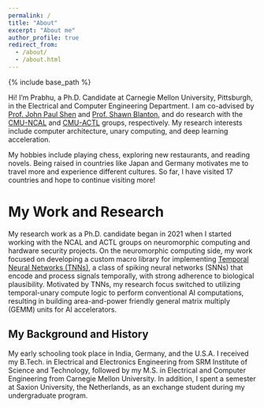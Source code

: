 ```yaml
---
permalink: /
title: "About"
excerpt: "About me"
author_profile: true
redirect_from: 
  - /about/
  - /about.html
---
```


{% include base_path %}

Hi! I’m Prabhu, a Ph.D. Candidate at Carnegie Mellon University, Pittsburgh, in the Electrical and Computer Engineering Department. I am co-advised by [Prof. John Paul Shen](https://www.ece.cmu.edu/directory/bios/shen-john.html) and [Prof. Shawn Blanton](https://engineering.cmu.edu/directory/bios/blanton-shawn.html), and do research with the [CMU-NCAL](https://www.ncal.sv.cmu.edu/) and [CMU-ACTL](https://www.actl.ece.cmu.edu/) groups, respectively. My research interests include computer architecture, unary computing, and deep learning acceleration.

My hobbies include playing chess, exploring new restaurants, and reading novels. Being raised in countries like Japan and Germany motivates me to travel more and experience different cultures. So far, I have visited 17 countries and hope to continue visiting more!

My Work and Research
======

My research work as a Ph.D. candidate began in 2021 when I started working with the NCAL and ACTL groups on neuromorphic computing and hardware security projects. On the neuromorphic computing side, my work focused on developing a custom macro library for implementing [Temporal Neural Networks (TNNs)](https://link.springer.com/book/10.1007/978-3-031-01754-4), a class of spiking neural networks (SNNs) that encode and process signals temporally, with strong adherence to biological plausibility. Motivated by TNNs, my research focus switched to utilizing temporal-unary compute logic to perform conventional AI computations, resulting in building area-and-power friendly general matrix multiply (GEMM) units for AI accelerators. 




My Background and History
------
My early schooling took place in India, Germany, and the U.S.A. I received my B.Tech. in Electrical and Electronics Engineering from SRM Institute of Science and Technology, followed by my M.S. in Electrical and Computer Engineering from Carnegie Mellon University. In addition, I spent a semester at Saxion University, the Netherlands, as an exchange student during my undergraduate program. 



